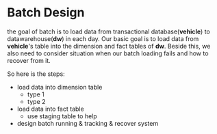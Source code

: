 # Batch Design
the goal of batch is to load data from transactional database(**vehicle**)
to datawarehouse(**dw**) in each day. Our basic goal
is to load data from **vehicle**'s table into the dimension and fact tables
of **dw**. Beside this, we also need to consider situation
 when our batch loading fails and how to recover from it.
 
 So here is the steps:
 * load data into dimension table
    * type 1
    * type 2
 * load data into fact table
    * use staging table to help
 * design batch running & tracking & recover system
 


    